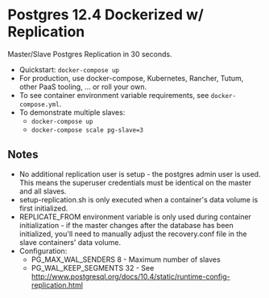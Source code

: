 # Postgres 12.4 Dockerized w/ Replication

Master/Slave Postgres Replication in 30 seconds.

  * Quickstart: `docker-compose up`
  * For production, use docker-compose, Kubernetes, Rancher, Tutum, other PaaS tooling, ... or roll your own.
  * To see container environment variable requirements, see `docker-compose.yml`.
  * To demonstrate multiple slaves:
    * `docker-compose up`
    * `docker-compose scale pg-slave=3`

## Notes

   * No additional replication user is setup - the postgres admin user is used. This means the superuser credentials must be identical on the master and all slaves.
   * setup-replication.sh is only executed when a container's data volume is first initialized.
   * REPLICATE_FROM environment variable is only used during container initialization - if the master changes after the database has been initialized, you'll need to manually adjust the recovery.conf file in the slave containers' data volume.
   * Configuration:
     * PG_MAX_WAL_SENDERS 8 - Maximum number of slaves
     * PG_WAL_KEEP_SEGMENTS 32 - See http://www.postgresql.org/docs/10.4/static/runtime-config-replication.html
